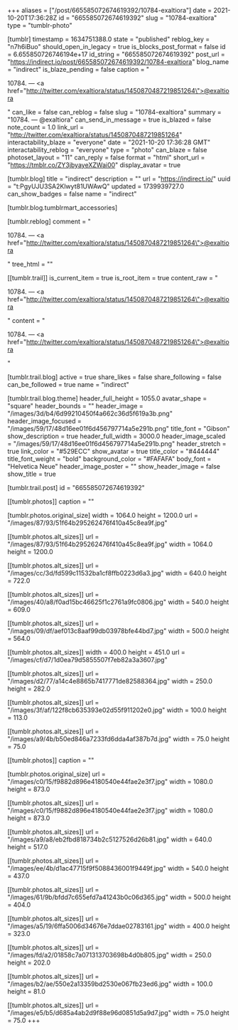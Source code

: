 +++
aliases = ["/post/665585072674619392/10784-exaltiora"]
date = 2021-10-20T17:36:28Z
id = "665585072674619392"
slug = "10784-exaltiora"
type = "tumblr-photo"

[tumblr]
timestamp = 1634751388.0
state = "published"
reblog_key = "n7h6iBuo"
should_open_in_legacy = true
is_blocks_post_format = false
id = 6.655850726746194e+17
id_string = "665585072674619392"
post_url = "https://indirect.io/post/665585072674619392/10784-exaltiora"
blog_name = "indirect"
is_blaze_pending = false
caption = "<p>10784. — <a href=\"http://twitter.com/exaltiora/status/1450870487219851264\">@exaltiora</a></p>"
can_like = false
can_reblog = false
slug = "10784-exaltiora"
summary = "10784. — @exaltiora"
can_send_in_message = true
is_blazed = false
note_count = 1.0
link_url = "http://twitter.com/exaltiora/status/1450870487219851264"
interactability_blaze = "everyone"
date = "2021-10-20 17:36:28 GMT"
interactability_reblog = "everyone"
type = "photo"
can_blaze = false
photoset_layout = "11"
can_reply = false
format = "html"
short_url = "https://tmblr.co/ZY3jbyayeXZWai00"
display_avatar = true

[tumblr.blog]
title = "indirect"
description = ""
url = "https://indirect.io/"
uuid = "t:PgyUJU3SA2Klwyt81UWAwQ"
updated = 1739939727.0
can_show_badges = false
name = "indirect"

[tumblr.blog.tumblrmart_accessories]

[tumblr.reblog]
comment = "<p>10784. — <a href=\"http://twitter.com/exaltiora/status/1450870487219851264\">@exaltiora</a></p>"
tree_html = ""

[[tumblr.trail]]
is_current_item = true
is_root_item = true
content_raw = "<p>10784. — <a href=\"http://twitter.com/exaltiora/status/1450870487219851264\">@exaltiora</a></p>"
content = "<p>10784. &mdash; <a href=\"http://twitter.com/exaltiora/status/1450870487219851264\">@exaltiora</a></p>"

[tumblr.trail.blog]
active = true
share_likes = false
share_following = false
can_be_followed = true
name = "indirect"

[tumblr.trail.blog.theme]
header_full_height = 1055.0
avatar_shape = "square"
header_bounds = ""
header_image = "/images/3d/b4/6d99210450f4a662c36d5f619a3b.png"
header_image_focused = "/images/59/17/48d16ee01f6d456797714a5e291b.png"
title_font = "Gibson"
show_description = true
header_full_width = 3000.0
header_image_scaled = "/images/59/17/48d16ee01f6d456797714a5e291b.png"
header_stretch = true
link_color = "#529ECC"
show_avatar = true
title_color = "#444444"
title_font_weight = "bold"
background_color = "#FAFAFA"
body_font = "Helvetica Neue"
header_image_poster = ""
show_header_image = false
show_title = true

[tumblr.trail.post]
id = "665585072674619392"

[[tumblr.photos]]
caption = ""

[tumblr.photos.original_size]
width = 1064.0
height = 1200.0
url = "/images/87/93/51f64b295262476f410a45c8ea9f.jpg"

[[tumblr.photos.alt_sizes]]
url = "/images/87/93/51f64b295262476f410a45c8ea9f.jpg"
width = 1064.0
height = 1200.0

[[tumblr.photos.alt_sizes]]
url = "/images/cc/3d/fd599c11532ba1cf8ffb0223d6a3.jpg"
width = 640.0
height = 722.0

[[tumblr.photos.alt_sizes]]
url = "/images/40/a8/f0ad15bc46625f1c2761a9fc0806.jpg"
width = 540.0
height = 609.0

[[tumblr.photos.alt_sizes]]
url = "/images/09/df/aef013c8aaf99db03978bfe44bd7.jpg"
width = 500.0
height = 564.0

[[tumblr.photos.alt_sizes]]
width = 400.0
height = 451.0
url = "/images/cf/d7/1d0ea79d5855507f7eb82a3a3607.jpg"

[[tumblr.photos.alt_sizes]]
url = "/images/d2/77/a14c4e8865b7417771de82588364.jpg"
width = 250.0
height = 282.0

[[tumblr.photos.alt_sizes]]
url = "/images/3f/af/122f8cb635393e02d55f911202e0.jpg"
width = 100.0
height = 113.0

[[tumblr.photos.alt_sizes]]
url = "/images/a9/4b/b50ed846a7233fd6dda4af387b7d.jpg"
width = 75.0
height = 75.0

[[tumblr.photos]]
caption = ""

[tumblr.photos.original_size]
url = "/images/c0/15/f9882d896e4180540e44fae2e3f7.jpg"
width = 1080.0
height = 873.0

[[tumblr.photos.alt_sizes]]
url = "/images/c0/15/f9882d896e4180540e44fae2e3f7.jpg"
width = 1080.0
height = 873.0

[[tumblr.photos.alt_sizes]]
url = "/images/a9/a8/eb2fbd818734b2c5127526d26b81.jpg"
width = 640.0
height = 517.0

[[tumblr.photos.alt_sizes]]
url = "/images/ee/4b/d1ac47715f9f5088436001f9449f.jpg"
width = 540.0
height = 437.0

[[tumblr.photos.alt_sizes]]
url = "/images/61/9b/bfdd7c655efd7a41243b0c06d365.jpg"
width = 500.0
height = 404.0

[[tumblr.photos.alt_sizes]]
url = "/images/a5/19/6ffa5006d34676e7ddae02783161.jpg"
width = 400.0
height = 323.0

[[tumblr.photos.alt_sizes]]
url = "/images/fd/a2/01858c7a071313703698b4d0b805.jpg"
width = 250.0
height = 202.0

[[tumblr.photos.alt_sizes]]
url = "/images/b2/ae/550e2a13359bd2530e067fb23ed6.jpg"
width = 100.0
height = 81.0

[[tumblr.photos.alt_sizes]]
url = "/images/e5/b5/d685a4ab2d9f88e96d0851d5a9d7.jpg"
width = 75.0
height = 75.0
+++
